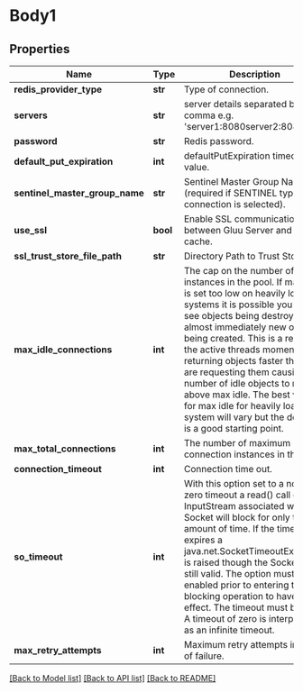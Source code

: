 # Body1

## Properties
Name | Type | Description | Notes
------------ | ------------- | ------------- | -------------
**redis_provider_type** | **str** | Type of connection. | [optional] 
**servers** | **str** | server details separated by comma e.g. &#x27;server1:8080server2:8081&#x27;. | [optional] 
**password** | **str** | Redis password. | [optional] 
**default_put_expiration** | **int** | defaultPutExpiration timeout value. | [optional] 
**sentinel_master_group_name** | **str** | Sentinel Master Group Name (required if SENTINEL type of connection is selected). | [optional] 
**use_ssl** | **bool** | Enable SSL communication between Gluu Server and Redis cache. | [optional] 
**ssl_trust_store_file_path** | **str** | Directory Path to Trust Store. | [optional] 
**max_idle_connections** | **int** | The cap on the number of \\idle\\ instances in the pool. If max idle is set too low on heavily loaded systems it is possible you will see objects being destroyed and almost immediately new objects being created. This is a result of the active threads momentarily returning objects faster than they are requesting them causing the number of idle objects to rise above max idle. The best value for max idle for heavily loaded system will vary but the default is a good starting point. | [optional] 
**max_total_connections** | **int** | The number of maximum connection instances in the pool. | [optional] 
**connection_timeout** | **int** | Connection time out. | [optional] 
**so_timeout** | **int** | With this option set to a non-zero timeout a read() call on the InputStream associated with this Socket will block for only this amount of time. If the timeout expires a java.net.SocketTimeoutException is raised though the Socket is still valid. The option must be enabled prior to entering the blocking operation to have effect. The timeout must be &gt; 0. A timeout of zero is interpreted as an infinite timeout. | [optional] 
**max_retry_attempts** | **int** | Maximum retry attempts in case of failure. | [optional] 

[[Back to Model list]](../README.md#documentation-for-models) [[Back to API list]](../README.md#documentation-for-api-endpoints) [[Back to README]](../README.md)

